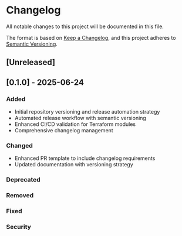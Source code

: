 # Changelog

All notable changes to this project will be documented in this file.

The format is based on [Keep a Changelog](https://keepachangelog.com/en/1.0.0/),
and this project adheres to [Semantic Versioning](https://semver.org/spec/v2.0.0.html).

## [Unreleased]

## [0.1.0] - 2025-06-24

### Added

- Initial repository versioning and release automation strategy
- Automated release workflow with semantic versioning
- Enhanced CI/CD validation for Terraform modules
- Comprehensive changelog management

### Changed

- Enhanced PR template to include changelog requirements
- Updated documentation with versioning strategy

### Deprecated

### Removed

### Fixed

### Security

<!--
## How to update this changelog

### For Contributors:
When submitting a PR, add your changes under the [Unreleased] section in the appropriate category:
- **Added** for new features
- **Changed** for changes in existing functionality
- **Deprecated** for soon-to-be removed features
- **Removed** for now removed features
- **Fixed** for any bug fixes
- **Security** for vulnerability fixes

### For Maintainers:
When creating a release:
1. Move items from [Unreleased] to a new version section
2. Add the release date
3. Update the version links at the bottom
4. Create a new empty [Unreleased] section

### Format:
<<<<<<< HEAD
=======

>>>>>>> 5d6d358174dd4b5cf42228f9ab7a0ca853c6d582
## [Version] - YYYY-MM-DD
### Category
- Description of change (#PR-number)

Links format:
<<<<<<< HEAD
[Unreleased]: https://github.com/nanlabs/terraform-modules/compare/v1.0.0...HEAD
=======
[Unreleased]: https://github.com/nanlabs/terraform-modules/compare/v0.1.0...HEAD
[0.1.0]: https://github.com/nanlabs/terraform-modules/releases/tag/v0.1.0
>>>>>>> 5d6d358174dd4b5cf42228f9ab7a0ca853c6d582
[1.0.0]: https://github.com/nanlabs/terraform-modules/releases/tag/v1.0.0
-->
